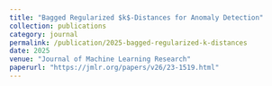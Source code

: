 ```yaml
---
title: "Bagged Regularized $k$-Distances for Anomaly Detection"
collection: publications
category: journal
permalink: /publication/2025-bagged-regularized-k-distances
date: 2025
venue: "Journal of Machine Learning Research"
paperurl: "https://jmlr.org/papers/v26/23-1519.html"
---
```

